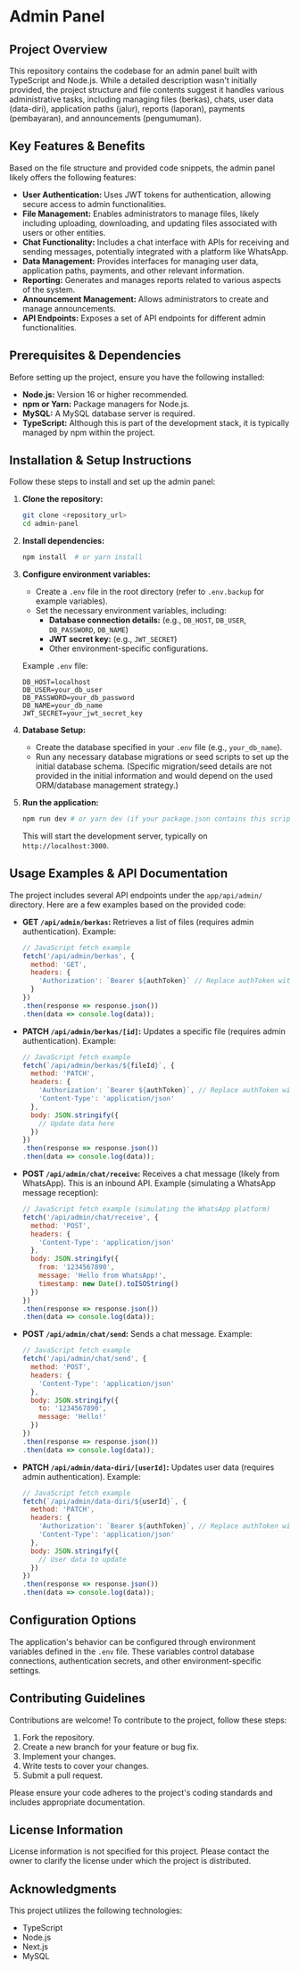 # Admin Panel

## Project Overview

This repository contains the codebase for an admin panel built with TypeScript and Node.js. While a detailed description wasn't initially provided, the project structure and file contents suggest it handles various administrative tasks, including managing files (berkas), chats, user data (data-diri), application paths (jalur), reports (laporan), payments (pembayaran), and announcements (pengumuman).

## Key Features & Benefits

Based on the file structure and provided code snippets, the admin panel likely offers the following features:

*   **User Authentication:**  Uses JWT tokens for authentication, allowing secure access to admin functionalities.
*   **File Management:** Enables administrators to manage files, likely including uploading, downloading, and updating files associated with users or other entities.
*   **Chat Functionality:** Includes a chat interface with APIs for receiving and sending messages, potentially integrated with a platform like WhatsApp.
*   **Data Management:** Provides interfaces for managing user data, application paths, payments, and other relevant information.
*   **Reporting:** Generates and manages reports related to various aspects of the system.
*   **Announcement Management:**  Allows administrators to create and manage announcements.
*   **API Endpoints:** Exposes a set of API endpoints for different admin functionalities.

## Prerequisites & Dependencies

Before setting up the project, ensure you have the following installed:

*   **Node.js:** Version 16 or higher recommended.
*   **npm or Yarn:**  Package managers for Node.js.
*   **MySQL:** A MySQL database server is required.
*   **TypeScript:** Although this is part of the development stack, it is typically managed by npm within the project.

## Installation & Setup Instructions

Follow these steps to install and set up the admin panel:

1.  **Clone the repository:**

    ```bash
    git clone <repository_url>
    cd admin-panel
    ```

2.  **Install dependencies:**

    ```bash
    npm install  # or yarn install
    ```

3.  **Configure environment variables:**

    *   Create a `.env` file in the root directory (refer to `.env.backup` for example variables).
    *   Set the necessary environment variables, including:
        *   **Database connection details:** (e.g., `DB_HOST`, `DB_USER`, `DB_PASSWORD`, `DB_NAME`)
        *   **JWT secret key:** (e.g., `JWT_SECRET`)
        *   Other environment-specific configurations.

    Example `.env` file:

    ```
    DB_HOST=localhost
    DB_USER=your_db_user
    DB_PASSWORD=your_db_password
    DB_NAME=your_db_name
    JWT_SECRET=your_jwt_secret_key
    ```

4.  **Database Setup:**

    *   Create the database specified in your `.env` file (e.g., `your_db_name`).
    *   Run any necessary database migrations or seed scripts to set up the initial database schema. (Specific migration/seed details are not provided in the initial information and would depend on the used ORM/database management strategy.)

5.  **Run the application:**

    ```bash
    npm run dev # or yarn dev (if your package.json contains this script for development)
    ```

    This will start the development server, typically on `http://localhost:3000`.

## Usage Examples & API Documentation

The project includes several API endpoints under the `app/api/admin/` directory. Here are a few examples based on the provided code:

*   **GET `/api/admin/berkas`:** Retrieves a list of files (requires admin authentication). Example:

    ```javascript
    // JavaScript fetch example
    fetch('/api/admin/berkas', {
      method: 'GET',
      headers: {
        'Authorization': `Bearer ${authToken}` // Replace authToken with the actual token
      }
    })
    .then(response => response.json())
    .then(data => console.log(data));
    ```

*   **PATCH `/api/admin/berkas/[id]`:** Updates a specific file (requires admin authentication). Example:

    ```javascript
    // JavaScript fetch example
    fetch(`/api/admin/berkas/${fileId}`, {
      method: 'PATCH',
      headers: {
        'Authorization': `Bearer ${authToken}`, // Replace authToken with the actual token
        'Content-Type': 'application/json'
      },
      body: JSON.stringify({
        // Update data here
      })
    })
    .then(response => response.json())
    .then(data => console.log(data));
    ```

*   **POST `/api/admin/chat/receive`:**  Receives a chat message (likely from WhatsApp).  This is an inbound API. Example (simulating a WhatsApp message reception):

    ```javascript
    // JavaScript fetch example (simulating the WhatsApp platform)
    fetch('/api/admin/chat/receive', {
      method: 'POST',
      headers: {
        'Content-Type': 'application/json'
      },
      body: JSON.stringify({
        from: '1234567890',
        message: 'Hello from WhatsApp!',
        timestamp: new Date().toISOString()
      })
    })
    .then(response => response.json())
    .then(data => console.log(data));
    ```

*   **POST `/api/admin/chat/send`:** Sends a chat message. Example:

    ```javascript
    // JavaScript fetch example
    fetch('/api/admin/chat/send', {
      method: 'POST',
      headers: {
        'Content-Type': 'application/json'
      },
      body: JSON.stringify({
        to: '1234567890',
        message: 'Hello!'
      })
    })
    .then(response => response.json())
    .then(data => console.log(data));
    ```

*   **PATCH `/api/admin/data-diri/[userId]`:** Updates user data (requires admin authentication). Example:

    ```javascript
    // JavaScript fetch example
    fetch(`/api/admin/data-diri/${userId}`, {
      method: 'PATCH',
      headers: {
        'Authorization': `Bearer ${authToken}`, // Replace authToken with the actual token
        'Content-Type': 'application/json'
      },
      body: JSON.stringify({
        // User data to update
      })
    })
    .then(response => response.json())
    .then(data => console.log(data));
    ```

## Configuration Options

The application's behavior can be configured through environment variables defined in the `.env` file. These variables control database connections, authentication secrets, and other environment-specific settings.

## Contributing Guidelines

Contributions are welcome! To contribute to the project, follow these steps:

1.  Fork the repository.
2.  Create a new branch for your feature or bug fix.
3.  Implement your changes.
4.  Write tests to cover your changes.
5.  Submit a pull request.

Please ensure your code adheres to the project's coding standards and includes appropriate documentation.

## License Information

License information is not specified for this project. Please contact the owner to clarify the license under which the project is distributed.

## Acknowledgments

This project utilizes the following technologies:

*   TypeScript
*   Node.js
*   Next.js
*   MySQL
